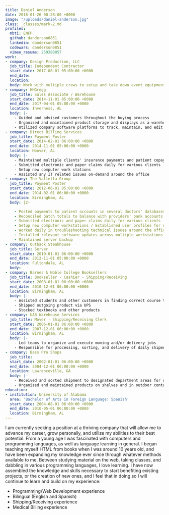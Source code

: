 ```yaml
---
title: Daniel Anderson
date: 2018-01-26 00:28:00 +0000
image: "/uploads/daniel-anderson.jpg"
class: _classes/mark-2.md
profiles:
  mbti: ENFP
  github: danderson0851
  linkedin: danderson0851
  codewars: danderson0851
  vimeo_resume: 259380057
work:
- company: Design Production, LLC
  job_title: Independent Contractor
  start_date: 2017-08-01 05:00:00 +0000
  end_date: 
  location: 
  body: Work with multiple crews to setup and take down event equipment
- company: HHGregg
  job_title: Sales Associate / Warehouse
  start_date: 2014-11-01 05:00:00 +0000
  end_date: 2017-04-01 05:00:00 +0000
  location: Inverness, AL
  body: |-
    - Guided and advised customers throughout the buying process
    - Organized and maintained product storage and displays as a warehouse professional
    - Utilized company software platforms to track, maintain, and edit customer orders
- company: Direct Billing Services
  job_title: Payment Poster
  start_date: 2014-02-01 06:00:00 +0000
  end_date: 2014-11-01 05:00:00 +0000
  location: Hoover, AL
  body: |-
    - Maintained multiple clients' insurance payments and patient copays
    - Submitted electronic and paper claims daily for various clients
    - Setup new computer work stations
    - Assisted any IT related issues on-demand around the office
- company: The Valletta Group
  job_title: Payment Poster
  start_date: 2012-06-01 05:00:00 +0000
  end_date: 2014-02-01 06:00:00 +0000
  location: Birmingham, AL
  body: |2-

    - Posted payments to patient accounts in several doctors' databases across multiple medical billing software platforms
    - Reconciled batch totals to balance with providers' bank accounts
    - Submitted electronic and paper claims daily for various clients
    - Setup new computer workstations / Established user profiles for new employees
    - Worked daily in troubleshooting technical issues around the office
    - Installed relevant software updates across multiple workstations
    - Maintained server backup
- company: Outback Steakhouse
  job_title: Server
  start_date: 2010-01-01 06:00:00 +0000
  end_date: 2012-11-01 05:00:00 +0000
  location: Fultondale, AL
  body: 
- company: Barnes & Noble College Booksellers
  job_title: Bookseller - Cashier - Shipping/Receiving
  start_date: 2008-01-01 06:00:00 +0000
  end_date: 2010-12-01 06:00:00 +0000
  location: Birmingham, AL
  body: |-
    - Assisted students and other customers in finding correct course textbooks
    - Shipped outgoing product via UPS
    - Stocked textbooks and other products
- company: UAB Warehouse Services
  job_title: Mover - Shipping/Receiving Clerk
  start_date: 2006-01-01 06:00:00 +0000
  end_date: 2007-12-01 06:00:00 +0000
  location: Birmingham, AL
  body: |-
    - Led teams to organize and execute moving and/or delivery jobs
    - Responsible for processing, sorting, and delivery of daily shipments to various UAB offices, both on and off campus
- company: Bass Pro Shops
  job_title: 
  start_date: 2002-01-01 06:00:00 +0000
  end_date: 2004-12-01 06:00:00 +0000
  location: Lawrenceville, GA
  body: |-
    - Received and sorted shipment to designated department areas for storage and processing
    - Organized and maintained products on shelves and in outdoor containers using various warehouse equipment (pallet jacks, forklifts, scissor lifts, etc.)
education:
- institution: University of Alabama
  area: 'Bachelor of Arts in Foreign Language: Spanish'
  start_date: 2004-08-01 06:00:00 +0000
  end_date: 2010-05-01 06:00:00 +0000
  location: Birmingham, AL
---
```


I am currently seeking a position at a thriving company that will allow me to advance my career, grow personally, and utilize my abilities to their best potential. From a young age I was fascinated with computers and programming languages, as well as language learning in general. I began teaching myself HTML from books when I was around 10 years old, and have been expanding my knowledge ever since through whatever methods available to me. Between studying material on the web, taking classes, and dabbling in various programming languages, I love learning. I have now assembled the knowledge and skills necessary to start benefiting existing projects, or the creation of new ones, and I feel that in doing so I will continue to learn and build on my experience:

- Programming/Web Development experience
- Bilingual (English and Spanish)
- Shipping/Receiving experience
- Medical Billing experience

